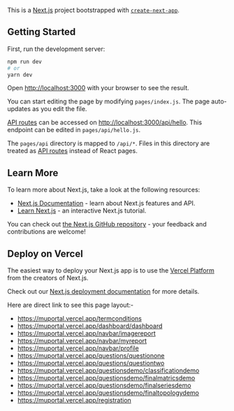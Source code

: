 This is a [Next.js](https://nextjs.org/) project bootstrapped with [`create-next-app`](https://github.com/vercel/next.js/tree/canary/packages/create-next-app).

## Getting Started

First, run the development server:

```bash
npm run dev
# or
yarn dev
```

Open [http://localhost:3000](http://localhost:3000) with your browser to see the result.

You can start editing the page by modifying `pages/index.js`. The page auto-updates as you edit the file.

[API routes](https://nextjs.org/docs/api-routes/introduction) can be accessed on [http://localhost:3000/api/hello](http://localhost:3000/api/hello). This endpoint can be edited in `pages/api/hello.js`.

The `pages/api` directory is mapped to `/api/*`. Files in this directory are treated as [API routes](https://nextjs.org/docs/api-routes/introduction) instead of React pages.

## Learn More

To learn more about Next.js, take a look at the following resources:

- [Next.js Documentation](https://nextjs.org/docs) - learn about Next.js features and API.
- [Learn Next.js](https://nextjs.org/learn) - an interactive Next.js tutorial.

You can check out [the Next.js GitHub repository](https://github.com/vercel/next.js/) - your feedback and contributions are welcome!

## Deploy on Vercel

The easiest way to deploy your Next.js app is to use the [Vercel Platform](https://vercel.com/new?utm_medium=default-template&filter=next.js&utm_source=create-next-app&utm_campaign=create-next-app-readme) from the creators of Next.js.

Check out our [Next.js deployment documentation](https://nextjs.org/docs/deployment) for more details.


Here are direct link to see this page layout:-
- https://muportal.vercel.app/termconditions
- https://muportal.vercel.app/dashboard/dashboard
- https://muportal.vercel.app/navbar/imagereport
- https://muportal.vercel.app/navbar/myreport
- https://muportal.vercel.app/navbar/profile
- https://muportal.vercel.app/questions/questionone
- https://muportal.vercel.app/questions/questiontwo
- https://muportal.vercel.app/questionsdemo/classificationdemo
- https://muportal.vercel.app/questionsdemo/finalmatricsdemo
- https://muportal.vercel.app/questionsdemo/finalseriesdemo
- https://muportal.vercel.app/questionsdemo/finaltopologydemo
- https://muportal.vercel.app/registration
